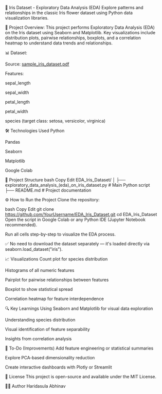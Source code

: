 🌸 Iris Dataset - Exploratory Data Analysis (EDA)
Explore patterns and relationships in the classic Iris flower dataset using Python data visualization libraries.


🚀 Project Overview:
This project performs Exploratory Data Analysis (EDA) on the Iris dataset using Seaborn and Matplotlib. Key visualizations include distribution plots, pairwise relationships, boxplots, and a correlation heatmap to understand data trends and relationships.


📊 Dataset:

Source: [sample_iris_dataset.pdf](https://github.com/user-attachments/files/20498952/sample_iris_dataset.pdf)


Features:

sepal_length

sepal_width

petal_length

petal_width

species (target class: setosa, versicolor, virginica)


🛠️ Technologies Used
Python

Pandas

Seaborn

Matplotlib

Google Colab


📂 Project Structure
bash
Copy
Edit
EDA_Iris_Dataset/
│
├── exploratory_data_analysis_(eda)_on_iris_dataset.py  # Main Python script
├── README.md                                            # Project documentation


⚙️ How to Run the Project
Clone the repository:

bash
Copy
Edit
git clone https://github.com/YourUsername/EDA_Iris_Dataset.git
cd EDA_Iris_Dataset
Open the script in Google Colab or any Python IDE (Jupyter Notebook recommended).

Run all cells step-by-step to visualize the EDA process.

✅ No need to download the dataset separately — it's loaded directly via seaborn.load_dataset("iris").

📈 Visualizations
Count plot for species distribution

Histograms of all numeric features

Pairplot for pairwise relationships between features

Boxplot to show statistical spread

Correlation heatmap for feature interdependence

🔍 Key Learnings
Using Seaborn and Matplotlib for visual data exploration

Understanding species distribution

Visual identification of feature separability

Insights from correlation analysis

📌 To-Do (Improvements)
Add feature engineering or statistical summaries

Explore PCA-based dimensionality reduction

Create interactive dashboards with Plotly or Streamlit

📜 License
This project is open-source and available under the MIT License.

🙋‍♂️ Author
Haridasula Abhinav
